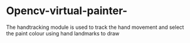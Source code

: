 # Opencv-virtual-painter-

The handtracking module is used to track the hand movement and select the paint colour using hand landmarks to draw
